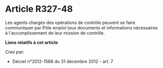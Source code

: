 # Article R327-48

Les agents chargés des opérations de contrôle peuvent se faire communiquer par Pôle emploi tous documents et informations
nécessaires à l'accomplissement de leur mission de contrôle.

**Liens relatifs à cet article**

_Créé par_:

  - Décret n°2012-1566 du 31 décembre 2012 - art. 7
